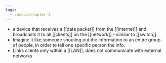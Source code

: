 ```yaml
---
tags:
  - comsci/chapter-2
---
```


-  a device that receives a [[data packet]] from the [[internet]] and broadcasts it to all [[clients]] on the [[network]] - similar to [[switch]]. 
- Imagine it like someone shouting out the information to an entire group of people, in order to tell one specific person the info.
- Links clients only within a [[LAN]], does not communicate with external networks
